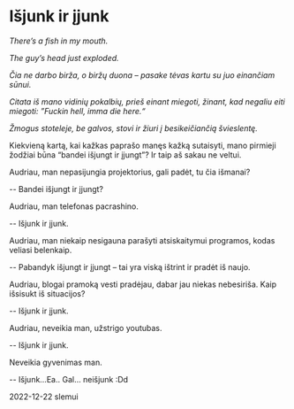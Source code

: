 # Išjunk ir įjunk

_There’s a fish in my mouth._

_The guy’s head just exploded._

_Čia ne darbo birža, o biržų duona – pasake tėvas kartu su juo einančiam sūnui._

_Citata iš mano vidinių pokalbių, prieš einant miegoti, žinant, kad negaliu eiti miegoti: ”Fuckin hell, imma die here.“_

_Žmogus stoteleje, be galvos, stovi ir žiuri į besikeičiančią švieslentę._

Kiekvieną kartą, kai kažkas paprašo manęs kažką sutaisyti, mano pirmieji žodžiai būna “bandei išjungt ir
įjungt”? Ir taip aš sakau ne veltui.

Audriau, man nepasijungia projektorius, gali padėt, tu čia išmanai?

-- Bandei išjungt ir įjungt?

Audriau, man telefonas pacrashino.

-- Išjunk ir įjunk.

Audriau, man niekaip nesigauna parašyti atsiskaitymui programos, kodas veliasi belenkaip.

-- Pabandyk išjungt ir įjungt – tai yra viską ištrint ir pradėt iš naujo.

Audriau, blogai pramoką vesti pradėjau, dabar jau niekas nebesiriša. Kaip išsisukt iš situacijos?

-- Išjunk ir įjunk.

Audriau, neveikia man, užstrigo youtubas.

-- Išjunk ir įjunk.

Neveikia gyvenimas man.

-- Išjunk…Ea.. Gal… neišjunk :Dd

2022-12-22 slemui
